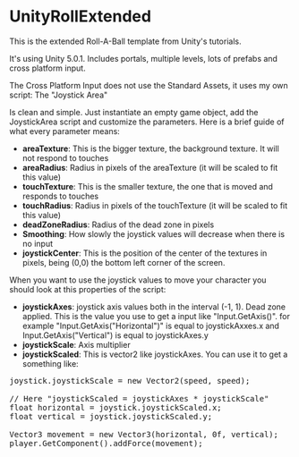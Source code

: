 # UnityRollExtended
This is the extended Roll-A-Ball template from Unity's tutorials.

It's using Unity 5.0.1. Includes portals, multiple levels, lots of prefabs and cross platform input.

The Cross Platform Input does not use the Standard Assets, it uses my own script: The "Joystick Area"

Is clean and simple. Just instantiate an empty game object, add the JoystickArea script and customize the parameters. Here is a brief guide of what every parameter means:

+ <b>areaTexture</b>: This is the bigger texture, the background texture. It will not respond to touches
+ <b>areaRadius</b>: Radius in pixels of the areaTexture (it will be scaled to fit this value)
+ <b>touchTexture</b>: This is the smaller texture, the one that is moved and responds to touches
+ <b>touchRadius</b>: Radius in pixels of the touchTexture (it will be scaled to fit this value)
+ <b>deadZoneRadius</b>: Radius of the dead zone in pixels
+ <b>Smoothing</b>: How slowly the joystick values will decrease when there is no input
+ <b>joystickCenter</b>: This is the position of the center of the textures in pixels, being (0,0) the bottom left corner of the screen. 

When you want to use the joystick values to move your character you should look at this properties of the script:

+ <b>joystickAxes</b>:  joystick axis values both in the interval (-1, 1). Dead zone applied. This is the value you use to get a input like "Input.GetAxis()". for example "Input.GetAxis("Horizontal")" is equal to joystickAxxes.x and Input.GetAxis("Vertical") is equal to joystickAxes.y
+ <b>joystickScale</b>: Axis multiplier
+ <b>joystickScaled</b>: This is vector2 like joystickAxes. You can use it to get a something like:

<pre>
joystick.joystickScale = new Vector2(speed, speed);

// Here "joystickScaled = joystickAxes * joystickScale"
float horizontal = joystick.joystickScaled.x;
float vertical = joystick.joystickScaled.y;

Vector3 movement = new Vector3(horizontal, 0f, vertical);
player.GetComponent<RigidBody>().addForce(movement);
</pre>
